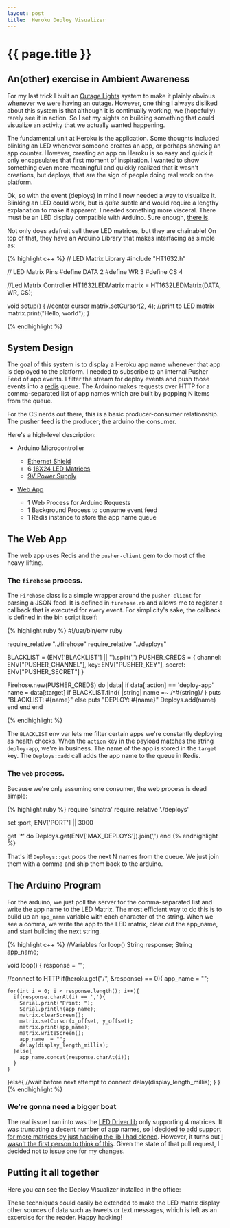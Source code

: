 ```yaml
---
layout: post
title:  Heroku Deploy Visualizer
---
```


{{ page.title }}
================

## An(other) exercise in Ambient Awareness

For my last trick I built an [Outage Lights](/2013/05/26/Heroku-Outage-Lights.html) system to make it
plainly obvious whenever we were having an outage.  However, one thing I always disliked about this
system is that although it is continually working, we (hopefully) rarely see it in action.  So I set
my sights on building something that could visualize an activity that we actually wanted happening.

The fundamental unit at Heroku is the application.
Some thoughts included blinking an LED whenever someone creates an app, or perhaps showing an
app counter.  However, creating an app on Heroku is so easy and quick it only encapsulates that
first moment of inspiration.  I wanted to show something even more meaningful and quickly realized
that it wasn't creations, but deploys, that are the sign of people doing real work on the platform.

Ok, so with the event (deploys) in mind I now needed a way to visualize it.  Blinking an LED could work,
but is *quite* subtle and would require a lengthy explanation to make it apparent.  I needed something
more visceral.  There must be an LED display compatible with Arduino.  Sure enough, [there is](http://adafruit.com/products/555).

Not only does adafruit sell these LED matrices, but they are chainable!
On top of that, they have an Arduino Library that makes interfacing as simple as:

{% highlight c++ %}
// LED Matrix Library
#include "HT1632.h"

// LED Matrix Pins
#define DATA 2
#define WR   3
#define CS   4

//Led Matrix Controller
HT1632LEDMatrix matrix = HT1632LEDMatrix(DATA, WR, CS);

void setup() {
  //center cursor
  matrix.setCursor(2, 4);
  //print to LED matrix
  matrix.print("Hello, world");
}

{% endhighlight %}

## System Design

The goal of this system is to display a Heroku app name whenever that app is deployed to the platform.
I needed to subscribe to an internal Pusher Feed of app events.
I filter the stream for deploy events and push those events into a [redis](http://redis.io) queue.
The Arduino makes requests over HTTP for a comma-separated list of app names which are built by
popping N items from the queue.

For the CS nerds out there, this is a basic producer-consumer relationship.
The pusher feed is the producer; the arduino the consumer.

Here's a high-level description:

- Arduino Microcontroller
  - [Ethernet Shield](https://www.sparkfun.com/products/9026)
  - 6 [16X24 LED Matrices](http://adafruit.com/products/555)
  - [9V Power Supply](https://www.sparkfun.com/products/298)

- [Web App](https://github.com/csquared/deploy-viz)
  - 1 Web Process for Arduino Requests
  - 1 Background Process to consume event feed
  - 1 Redis instance to store the app name queue

## The Web App

The web app uses Redis and the `pusher-client` gem to do most of the heavy lifting.

### The `firehose` process.

The `Firehose` class is a simple wrapper around the `pusher-client` for parsing a JSON feed.
It is defined in `firehose.rb` and allows me to register a callback that is executed for every
event.  For simplicity's sake, the callback is defined in the bin script itself:

{% highlight ruby %}
#!/usr/bin/env ruby

require_relative "../firehose"
require_relative "../deploys"

BLACKLIST = (ENV['BLACKLIST'] || '').split(',')
PUSHER_CREDS = {
  channel: ENV["PUSHER_CHANNEL"],
  key:     ENV["PUSHER_KEY"],
  secret:  ENV["PUSHER_SECRET"]
}

Firehose.new(PUSHER_CREDS) do |data|
  if data[:action] == 'deploy-app'
    name = data[:target]
    if BLACKLIST.find{ |string| name =~ /^#{string}/ }
      puts "BLACKLIST: #{name}"
    else
      puts "DEPLOY: #{name}"
      Deploys.add(name)
    end
  end
end

{% endhighlight %}

The `BLACKLIST` env var lets me filter certain apps we're constantly deploying as health checks.
When the `action` key in the payload matches the string `deploy-app`, we're in business.
The name of the app is stored in the `target` key.
The `Deploys::add` call adds the app name to the queue in Redis.

### The `web` process.

Because we're only assuming one consumer, the web process is dead simple:

{% highlight ruby %}
require 'sinatra'
require_relative './deploys'

set :port, ENV['PORT'] || 3000

get '*' do
  Deploys.get(ENV['MAX_DEPLOYS']).join(',')
end
{% endhighlight %}

That's it! `Deploys::get` pops the next N names from the queue.  We just  join them with a comma and
ship them back to the arduino.


## The Arduino Program

For the arduino, we just poll the server for the comma-separated list and write the app name to the
LED Matrix.  The most efficient way to do this is to build up an `app_name` variable with each
character of the string.  When we see a comma, we write the app to the LED matrix, clear out the
app_name, and start building the next string.

{% highlight c++ %}
//Variables for loop()
String response;
String app_name;

void loop() {
  response = "";

  //connect to HTTP
  if(heroku.get("/", &response) == 0){
    app_name = "";

    for(int i = 0; i < response.length(); i++){
      if(response.charAt(i) == ','){
        Serial.print("Print: ");
        Serial.println(app_name);
        matrix.clearScreen();
        matrix.setCursor(x_offset, y_offset);
        matrix.print(app_name);
        matrix.writeScreen();
        app_name  = "";
        delay(display_length_millis);
      }else{
        app_name.concat(response.charAt(i));
      }
    }
  }else{
    //wait before next attempt to connect
    delay(display_length_millis);
  }
}
{% endhighlight %}

### We're gonna need a bigger boat

The real issue I ran into was the [LED Driver lib](https://github.com/adafruit/HT1632) only
supporting 4 matrices.  It was truncating a decent number of app names, so I
[decided to add support for more matrices by just hacking the lib I had cloned](https://github.com/csquared/HT1632/commit/a27df6a48359f0f9e27060e7eee4b40649aeefa0#L0L52).
However, it turns out [I wasn't the first person to think of this](https://github.com/adafruit/HT1632/pull/2).
Given the state of that pull request, I decided not to issue one for my changes.

## Putting it all together

Here you can see the Deploy Visualizer installed in the office:



These techniques could easily be extended to make the LED matrix display other sources of data such
as tweets or text messages, which is left as an excercise for the reader.
Happy hacking!
